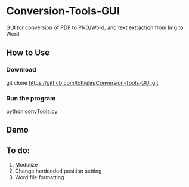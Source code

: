 # Conversion-Tools-GUI
GUI for conversion of PDF to PNG/Word, and text extraction from Img to Word

## How to Use
### Download
git clone https://github.com/lottielin/Conversion-Tools-GUI.git
### Run the program
python convTools.py

## Demo


## To do:
1. Modulize
2. Change hardcoded position setting
3. Word file formatting
